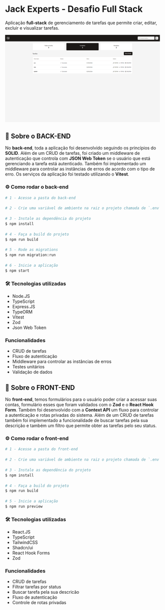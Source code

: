# Jack Experts - Desafio Full Stack

Aplicação **full-stack** de gerenciamento de tarefas que permite criar, editar, excluir e visualizar tarefas.

![Demonstração](./imgs/demo.png)



## 📖 Sobre o BACK-END

No **back-end**, toda a aplicação foi desenvolvido seguindo os princípios do **SOLID**. Além de um CRUD de tarefas, foi criado um middleware de autenticação que controla com **JSON Web Token** se o usuário que está gerenciando a tarefa está autenticado. Também foi implementado um middleware para controlar as instâncias de erros de acordo com o tipo de erro. Os serviços da aplicação foi testado utilizando o **Vitest**.

### ⚙️ Como rodar o back-end
```bash
# 1 - Acesse a pasta do back-end

# 2 - Crie uma variável de ambiente na raiz o projeto chamada de `.env`, e preencha ela usando como referência o arquivo `.env.example`

# 3 - Instale as dependência do projeto
$ npm install

# 4 - Faça a build do projeto
$ npm run build

# 5 - Rode as migrations
$ npm run migration:run

# 6 - Inicie a aplicação
$ npm start
```

### 🛠️ Tecnologias utilizadas
- Node.JS
- TypeScript
- Express.JS
- TypeORM
- Vitest
- Zod
- Json Web Token

### Funcionalidades
- CRUD de tarefas
- Fluxo de autenticação
- Middleware para controlar as instâncias de erros
- Testes unitários
- Validação de dados



## 📖 Sobre o FRONT-END

No **front-end**, temos formulários para o usuário poder criar a acessar suas contas, formulário esses que foram validados com o **Zod** e o **React Hook Form**. Também foi desenvolvido com a **Context API** um fluxo para controlar a autenticação e rotas privadas do sistema. Além de um CRUD de tarefas também foi implementado a funcionalidade de buscar tarefas pela sua descrição e também um filtro que permite obter as tarefas pelo seu status.

### ⚙️ Como rodar o front-end
```bash
# 1 - Acesse a pasta do front-end

# 2 - Crie uma variável de ambiente na raiz o projeto chamada de `.env`, e preencha ela usando como referência o arquivo `.env.example`

# 3 - Instale as dependência do projeto
$ npm install

# 4 - Faça a build do projeto
$ npm run build

# 5 - Inicie a aplicação
$ npm run preview
```

### 🛠️ Tecnologias utilizadas
- React.JS
- TypeScript
- TailwindCSS
- Shadcn/ui
- React Hook Forms
- Zod

### Funcionalidades
- CRUD de tarefas
- Filtrar tarefas por status
- Buscar tarefa pela sua descricão
- Fluxo de autenticação
- Controle de rotas privadas
